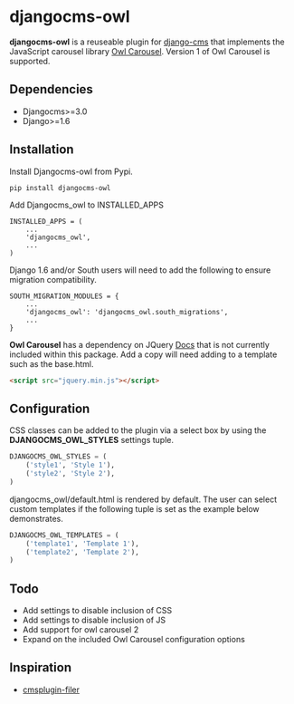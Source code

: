 # djangocms-owl
**djangocms-owl** is a reuseable plugin for [django-cms](https://github.com/divio/django-cms) that implements the JavaScript carousel library [Owl Carousel](http://owlgraphic.com/owlcarousel/). Version 1 of Owl Carousel is supported.

## Dependencies
* Djangocms>=3.0
* Django>=1.6

## Installation
Install Djangocms-owl from Pypi.
```
pip install djangocms-owl
```
Add Djangocms_owl to INSTALLED_APPS  
```
INSTALLED_APPS = (
    ...
    'djangocms_owl',  
    ...
)
```
Django 1.6 and/or South users will need to add the following to ensure migration compatibility.
```
SOUTH_MIGRATION_MODULES = {
    ...
    'djangocms_owl': 'djangocms_owl.south_migrations',
    ...
}
```

**Owl Carousel** has a dependency on JQuery [Docs](http://owlcarousel.owlgraphic.com/docs/started-installation.html) that is not currently included within this package. Add a copy will need adding to a template such as the base.html.

```html
<script src="jquery.min.js"></script>
```

## Configuration
CSS classes can be added to the plugin via a select box by using the **DJANGOCMS_OWL_STYLES** settings tuple.

```python
DJANGOCMS_OWL_STYLES = (
    ('style1', 'Style 1'),
    ('style2', 'Style 2'),
)
```

djangocms_owl/default.html is rendered by default. The user can select custom templates if the following tuple is set as the example below demonstrates.

```python
DJANGOCMS_OWL_TEMPLATES = (
    ('template1', 'Template 1'),
    ('template2', 'Template 2'),
)
```

## Todo
* Add settings to disable inclusion of CSS
* Add settings to disable inclusion of JS
* Add support for owl carousel 2
* Expand on the included Owl Carousel configuration options

## Inspiration
* [cmsplugin-filer](https://github.com/stefanfoulis/cmsplugin-filer)